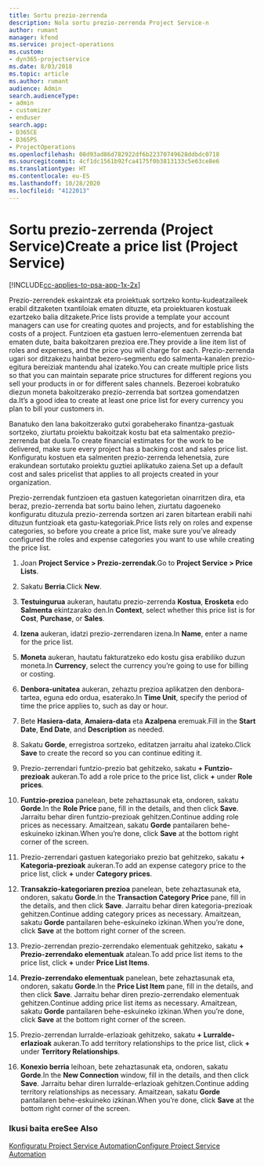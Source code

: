 ```yaml
---
title: Sortu prezio-zerrenda
description: Nola sortu prezio-zerrenda Project Service-n
author: rumant
manager: kfend
ms.service: project-operations
ms.custom:
- dyn365-projectservice
ms.date: 8/03/2018
ms.topic: article
ms.author: rumant
audience: Admin
search.audienceType:
- admin
- customizer
- enduser
search.app:
- D365CE
- D365PS
- ProjectOperations
ms.openlocfilehash: 08d93ad86d782922df6b22370749628ddbdc0718
ms.sourcegitcommit: 4cf1dc1561b92fca4175f0b3813133c5e63ce8e6
ms.translationtype: HT
ms.contentlocale: eu-ES
ms.lasthandoff: 10/28/2020
ms.locfileid: "4122013"
---
```

# <a name="create-a-price-list-project-service"></a><span data-ttu-id="eee26-103">Sortu prezio-zerrenda (Project Service)</span><span class="sxs-lookup"><span data-stu-id="eee26-103">Create a price list (Project Service)</span></span>

[!INCLUDE[cc-applies-to-psa-app-1x-2x](../includes/cc-applies-to-psa-app-1x-2x.md)]

<span data-ttu-id="eee26-104">Prezio-zerrendek eskaintzak eta proiektuak sortzeko kontu-kudeatzaileek erabil ditzaketen txantiloiak ematen dituzte, eta proiektuaren kostuak ezartzeko balia ditzakete.</span><span class="sxs-lookup"><span data-stu-id="eee26-104">Price lists provide a template your account managers can use for creating quotes and projects, and for establishing the costs of a project.</span></span> <span data-ttu-id="eee26-105">Funtzioen eta gastuen lerro-elementuen zerrenda bat ematen dute, baita bakoitzaren prezioa ere.</span><span class="sxs-lookup"><span data-stu-id="eee26-105">They provide a line item list of roles and expenses, and the price you will charge for each.</span></span> <span data-ttu-id="eee26-106">Prezio-zerrenda ugari sor ditzakezu hainbat bezero-segmentu edo salmenta-kanalen prezio-egitura bereiziak mantendu ahal izateko.</span><span class="sxs-lookup"><span data-stu-id="eee26-106">You can create multiple price lists so that you can maintain separate price structures for different regions you sell your products in or for different sales channels.</span></span> <span data-ttu-id="eee26-107">Bezeroei kobratuko diezun moneta bakoitzerako prezio-zerrenda bat sortzea gomendatzen da.</span><span class="sxs-lookup"><span data-stu-id="eee26-107">It’s a good idea to create at least one price list for every currency you plan to bill your customers in.</span></span>  
  
<span data-ttu-id="eee26-108">Banatuko den lana bakoitzerako gutxi gorabeherako finantza-gastuak sortzeko, ziurtatu proiektu bakoitzak kostu bat eta salmentako prezio-zerrenda bat duela.</span><span class="sxs-lookup"><span data-stu-id="eee26-108">To create financial estimates for the work to be delivered, make sure every project has a backing cost and sales price list.</span></span> <span data-ttu-id="eee26-109">Konfiguratu kostuen eta salmenten prezio-zerrenda lehenetsia, zure erakundean sortutako proiektu guztiei aplikatuko zaiena.</span><span class="sxs-lookup"><span data-stu-id="eee26-109">Set up a default cost and sales pricelist that applies to all projects created in your organization.</span></span>  
  
<span data-ttu-id="eee26-110">Prezio-zerrendak funtzioen eta gastuen kategorietan oinarritzen dira, eta beraz, prezio-zerrenda bat sortu baino lehen, ziurtatu dagoeneko konfiguratu dituzula prezio-zerrenda sortzen ari zaren bitartean erabili nahi dituzun funtzioak eta gastu-kategoriak.</span><span class="sxs-lookup"><span data-stu-id="eee26-110">Price lists rely on roles and expense categories, so before you create a price list, make sure you’ve already configured the roles and expense categories you want to use while creating the price list.</span></span>  
  
1.  <span data-ttu-id="eee26-111">Joan **Project Service > Prezio-zerrendak**.</span><span class="sxs-lookup"><span data-stu-id="eee26-111">Go to **Project Service > Price Lists**.</span></span>  
  
2.  <span data-ttu-id="eee26-112">Sakatu **Berria**.</span><span class="sxs-lookup"><span data-stu-id="eee26-112">Click **New**.</span></span>  
  
3.  <span data-ttu-id="eee26-113">**Testuingurua** aukeran, hautatu prezio-zerrenda **Kostua**, **Erosketa** edo **Salmenta** ekintzarako den.</span><span class="sxs-lookup"><span data-stu-id="eee26-113">In **Context**, select whether this price list is for **Cost**, **Purchase**, or **Sales**.</span></span>  
  
4.  <span data-ttu-id="eee26-114">**Izena** aukeran, idatzi prezio-zerrendaren izena.</span><span class="sxs-lookup"><span data-stu-id="eee26-114">In **Name**, enter a name for the price list.</span></span>  
  
5.  <span data-ttu-id="eee26-115">**Moneta** aukeran, hautatu fakturatzeko edo kostu gisa erabiliko duzun moneta.</span><span class="sxs-lookup"><span data-stu-id="eee26-115">In **Currency**, select the currency you’re going to use for billing or costing.</span></span>  
  
6.  <span data-ttu-id="eee26-116">**Denbora-unitatea** aukeran, zehaztu prezioa aplikatzen den denbora-tartea, eguna edo ordua, esaterako.</span><span class="sxs-lookup"><span data-stu-id="eee26-116">In **Time Unit**, specify the period of time the price applies to, such as day or hour.</span></span>  
  
7.  <span data-ttu-id="eee26-117">Bete **Hasiera-data**, **Amaiera-data** eta **Azalpena** eremuak.</span><span class="sxs-lookup"><span data-stu-id="eee26-117">Fill in the **Start Date**, **End Date**, and **Description** as needed.</span></span>  
  
8.  <span data-ttu-id="eee26-118">Sakatu **Gorde**, erregistroa sortzeko, editatzen jarraitu ahal izateko.</span><span class="sxs-lookup"><span data-stu-id="eee26-118">Click **Save** to create the record so you can continue editing it.</span></span>  
  
9. <span data-ttu-id="eee26-119">Prezio-zerrendari funtzio-prezio bat gehitzeko, sakatu **+** **Funtzio-prezioak** aukeran.</span><span class="sxs-lookup"><span data-stu-id="eee26-119">To add a role price to the price list, click **+** under **Role prices**.</span></span>  
  
10. <span data-ttu-id="eee26-120">**Funtzio-prezioa** panelean, bete zehaztasunak eta, ondoren, sakatu **Gorde**.</span><span class="sxs-lookup"><span data-stu-id="eee26-120">In the **Role Price** pane, fill in the details, and then click **Save**.</span></span> <span data-ttu-id="eee26-121">Jarraitu behar diren funtzio-prezioak gehitzen.</span><span class="sxs-lookup"><span data-stu-id="eee26-121">Continue adding role prices as necessary.</span></span> <span data-ttu-id="eee26-122">Amaitzean, sakatu **Gorde** pantailaren behe-eskuineko izkinan.</span><span class="sxs-lookup"><span data-stu-id="eee26-122">When you’re done, click **Save** at the bottom right corner of the screen.</span></span>  
  
11. <span data-ttu-id="eee26-123">Prezio-zerrendari gastuen kategoriako prezio bat gehitzeko, sakatu **+** **Kategoria-prezioak** aukeran.</span><span class="sxs-lookup"><span data-stu-id="eee26-123">To add an expense category price to the price list, click **+** under **Category prices**.</span></span>  
  
12. <span data-ttu-id="eee26-124">**Transakzio-kategoriaren prezioa** panelean, bete zehaztasunak eta, ondoren, sakatu **Gorde**.</span><span class="sxs-lookup"><span data-stu-id="eee26-124">In the **Transaction Category Price** pane, fill in the details, and then click **Save**.</span></span> <span data-ttu-id="eee26-125">Jarraitu behar diren kategoria-prezioak gehitzen.</span><span class="sxs-lookup"><span data-stu-id="eee26-125">Continue adding category prices as necessary.</span></span> <span data-ttu-id="eee26-126">Amaitzean, sakatu **Gorde** pantailaren behe-eskuineko izkinan.</span><span class="sxs-lookup"><span data-stu-id="eee26-126">When you’re done, click **Save** at the bottom right corner of the screen.</span></span>  
  
13. <span data-ttu-id="eee26-127">Prezio-zerrendan prezio-zerrendako elementuak gehitzeko, sakatu **+** **Prezio-zerrendako elementuak** atalean.</span><span class="sxs-lookup"><span data-stu-id="eee26-127">To add price list items to the price list, click **+** under **Price List Items**.</span></span>  
  
14. <span data-ttu-id="eee26-128">**Prezio-zerrendako elementuak** panelean, bete zehaztasunak eta, ondoren, sakatu **Gorde**.</span><span class="sxs-lookup"><span data-stu-id="eee26-128">In the **Price List Item** pane, fill in the details, and then click **Save**.</span></span> <span data-ttu-id="eee26-129">Jarraitu behar diren prezio-zerrendako elementuak gehitzen.</span><span class="sxs-lookup"><span data-stu-id="eee26-129">Continue adding price list items as necessary.</span></span> <span data-ttu-id="eee26-130">Amaitzean, sakatu **Gorde** pantailaren behe-eskuineko izkinan.</span><span class="sxs-lookup"><span data-stu-id="eee26-130">When you’re done, click **Save** at the bottom right corner of the screen.</span></span>  
  
15. <span data-ttu-id="eee26-131">Prezio-zerrendan lurralde-erlazioak gehitzeko, sakatu **+** **Lurralde-erlazioak** aukeran.</span><span class="sxs-lookup"><span data-stu-id="eee26-131">To add territory relationships to the price list, click **+** under **Territory Relationships**.</span></span>  
  
16. <span data-ttu-id="eee26-132">**Konexio berria** leihoan, bete zehaztasunak eta, ondoren, sakatu **Gorde**.</span><span class="sxs-lookup"><span data-stu-id="eee26-132">In the **New Connection** window, fill in the details, and then click **Save**.</span></span> <span data-ttu-id="eee26-133">Jarraitu behar diren lurralde-erlazioak gehitzen.</span><span class="sxs-lookup"><span data-stu-id="eee26-133">Continue adding territory relationships as necessary.</span></span> <span data-ttu-id="eee26-134">Amaitzean, sakatu **Gorde** pantailaren behe-eskuineko izkinan.</span><span class="sxs-lookup"><span data-stu-id="eee26-134">When you’re done, click **Save** at the bottom right corner of the screen.</span></span>  
  
### <a name="see-also"></a><span data-ttu-id="eee26-135">Ikusi baita ere</span><span class="sxs-lookup"><span data-stu-id="eee26-135">See Also</span></span>  
 [<span data-ttu-id="eee26-136">Konfiguratu Project Service Automation</span><span class="sxs-lookup"><span data-stu-id="eee26-136">Configure Project Service Automation</span></span>](../psa/configure.md)
